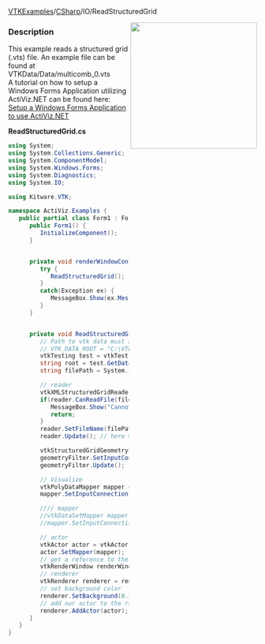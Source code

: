 [VTKExamples](Home)/[CSharp](CSharp)/IO/ReadStructuredGrid

<img align="right" src="https://github.com/lorensen/VTKExamples/raw/master/Testing/Baseline/IO/TestReadStructuredGrid.png" width="256" />

### Description
This example reads a structured grid (.vts) file. An example file can be found at VTKData/Data/multicomb_0.vts<br />
A tutorial on how to setup a Windows Forms Application utilizing ActiViz.NET can be found here: [Setup a Windows Forms Application to use ActiViz.NET](http://www.vtk.org/Wiki/VTK/CSharp/ActiViz.NET)

**ReadStructuredGrid.cs**
```csharp
using System;
using System.Collections.Generic;
using System.ComponentModel;
using System.Windows.Forms;
using System.Diagnostics;
using System.IO;

using Kitware.VTK;

namespace ActiViz.Examples {
   public partial class Form1 : Form {
      public Form1() {
         InitializeComponent();
      }


      private void renderWindowControl1_Load(object sender, EventArgs e) {
         try {
            ReadStructuredGrid();
         }
         catch(Exception ex) {
            MessageBox.Show(ex.Message, "Exception", MessageBoxButtons.OK);
         }
      }


      private void ReadStructuredGrid() {
         // Path to vtk data must be set as an environment variable
         // VTK_DATA_ROOT = "C:\VTK\vtkdata-5.8.0"
         vtkTesting test = vtkTesting.New();
         string root = test.GetDataRoot();
         string filePath = System.IO.Path.Combine(root, @"Data\multicomb_0.vts");

         // reader
         vtkXMLStructuredGridReader reader = vtkXMLStructuredGridReader.New();
         if(reader.CanReadFile(filePath) == 0) {
            MessageBox.Show("Cannot read file \"" + filePath + "\"", "Error", MessageBoxButtons.OK);
            return;
         }
         reader.SetFileName(filePath);
         reader.Update(); // here we read the file actually

         vtkStructuredGridGeometryFilter geometryFilter = vtkStructuredGridGeometryFilter.New();
         geometryFilter.SetInputConnection(reader.GetOutputPort());
         geometryFilter.Update();

         // Visualize
         vtkPolyDataMapper mapper = vtkPolyDataMapper.New();
         mapper.SetInputConnection(geometryFilter.GetOutputPort());

         //// mapper
         //vtkDataSetMapper mapper = vtkDataSetMapper.New();
         //mapper.SetInputConnection(reader.GetOutputPort());

         // actor
         vtkActor actor = vtkActor.New();
         actor.SetMapper(mapper);
         // get a reference to the renderwindow of our renderWindowControl1
         vtkRenderWindow renderWindow = renderWindowControl1.RenderWindow;
         // renderer
         vtkRenderer renderer = renderWindow.GetRenderers().GetFirstRenderer();
         // set background color
         renderer.SetBackground(0.2, 0.3, 0.4);
         // add our actor to the renderer
         renderer.AddActor(actor);
      }
   }
}
```
